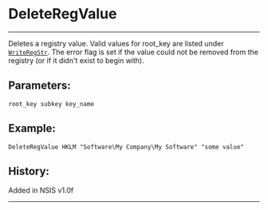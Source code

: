 # DeleteRegValue

---

Deletes a registry value. Valid values for root_key are listed under [`WriteRegStr`][1]. The error flag is set if the value could not be removed from the registry (or if it didn't exist to begin with).

## Parameters:

    root_key subkey key_name

## Example:

	DeleteRegValue HKLM "Software\My Company\My Software" "some value"

## History:

Added in NSIS v1.0f

---

[1]: WriteRegStr.md